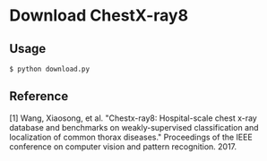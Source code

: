 Download ChestX-ray8
=====

## Usage
```
$ python download.py
```

## Reference
[1] Wang, Xiaosong, et al. "Chestx-ray8: Hospital-scale chest x-ray database and benchmarks on weakly-supervised classification and localization of common thorax diseases." Proceedings of the IEEE conference on computer vision and pattern recognition. 2017.
